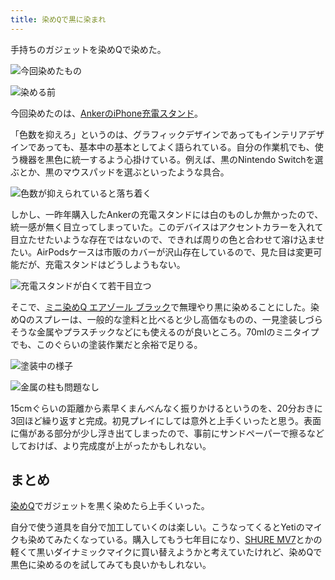 ```yaml
---
title: 染めQで黒に染まれ
---
```

手持ちのガジェットを染めQで染めた。

![](https://lh3.googleusercontent.com/ubuiLsTZDYOARoNp11LLX1B4PlEcFSC5BOum3rox4-hIXTZbFF9jLhweWANfVKkDfCtXGQWOz3ip5NcUkfGxXqodubqlAIufsXSUmf3sfiTx9sYxUUA6eES9eNlfncRLPRjI2jnTOlVD33VIStoj-kgT4LWtDhVUo1KQWUrsewTD390YaKhtgk16jVwc "今回染めたもの")

![](https://lh3.googleusercontent.com/zSqGBdygOIlRcgdXvGeBsrjBvGuoxcNWMoDYbQaiIoQfa4D1IPq_lkS0MzZKCGnyWzYrwnkiwud8Bk0Lal2s_mteBRr5WVJoJrfzimGFiHScmVL1h3ACh7RAZJ7GjRatYpXFuINeso1QZC5_1j19yfIrb2LgrREL3oIpIynDxxrb-IteYRIlkcFy89_- "染める前")

今回染めたのは、[AnkerのiPhone充電スタンド](https://r7kamura.com/articles/2021-09-06-anker-iphone-stand)。

「色数を抑えろ」というのは、グラフィックデザインであってもインテリアデザインであっても、基本中の基本としてよく語られている。自分の作業机でも、使う機器を黒色に統一するよう心掛けている。例えば、黒のNintendo Switchを選ぶとか、黒のマウスパッドを選ぶといったような具合。

![](https://lh4.googleusercontent.com/9YNEvWcnvLCURIdDlnMWUQHp7bLTmoYHIMVuqZWvWrt95xnv7j3sxkCtaUxpZhmKw52IMNoxrzOO9MDokinNyJO3pHWMQPFjU9FveV51YIurYEhg8Rgi7WiqO-ZmibMEZdi6zP7AApcZm0MwsKSz54ovW2saRsdL9dQaDFvRaei33NO5EG0NumkWsPg3 "色数が抑えられていると落ち着く")

しかし、一昨年購入したAnkerの充電スタンドには白のものしか無かったので、統一感が無く目立ってしまっていた。このデバイスはアクセントカラーを入れて目立たせたいような存在ではないので、できれば周りの色と合わせて溶け込ませたい。AirPodsケースは市販のカバーが沢山存在しているので、見た目は変更可能だが、充電スタンドはどうしようもない。

![](https://lh3.googleusercontent.com/T1thA0cg_efqkX0Zmpbz-C3Y8RfWLZOMrEfJK27NxhAVJy757G0c3BgOAujM3kggxR1DPA7_RhD-OZfGPsdCrMfzP3NCpo7h_1zbqbByla7GacDln4lQMHg5rLYSMNMgu7KwZExwf57GSc2GLWRv1NHw4nJAcv9OSUAcutndtlkfOOBfoA86zoKCPdFh "充電スタンドが白くて若干目立つ")

そこで、[ミニ染めQ エアゾール ブラック](https://www.amazon.co.jp/dp/B003QMFUKO)で無理やり黒に染めることにした。染めQのスプレーは、一般的な塗料と比べると少し高価なものの、一見塗装しづらそうな金属やプラスチックなどにも使えるのが良いところ。70mlのミニタイプでも、このぐらいの塗装作業だと余裕で足りる。

![](https://lh3.googleusercontent.com/nTRPxtKy7WM92szm9vusRb194ynRew1mWmEQQ6iglquuljem3R-AlVu8VMDXZoA-pGNxvbOJ94kG58u8sxdJNclYzdYCFWrxi3b0hkh546P3vtpCvEVVQ8l_NGt-oGW4G-LEZxWsgjirsOyqP-wFy_An7wam6yr4FmKIa8yNVIDqjjMTscJ6TQzOcElT "塗装中の様子")

![](https://lh6.googleusercontent.com/yNUMmppHr3q2zrFSer3HhxUOchfeIiiTlydEzks9OtbsZmUPqTJJzZTY9_W38_XbpL9wW7mTcXCD69RVOxHtcpePsCjQwEd3q8feVQM7eWV8D83CxH9dRlNqK2Gu2EH3ynZQSihgf1R3MdE5jne6sIbFq9DoCs80aYJqJb3RY6diGZULKKA1o95wWRgA "金属の柱も問題なし")

15cmぐらいの距離から素早くまんべんなく振りかけるというのを、20分おきに3回ほど繰り返すと完成。初見プレイにしては意外と上手くいったと思う。表面に傷がある部分が少し浮き出てしまったので、事前にサンドペーパーで擦るなどしておけば、より完成度が上がったかもしれない。

まとめ
---

[染めQ](https://www.amazon.co.jp/dp/B003QMFUKO)でガジェットを黒く染めたら上手くいった。

自分で使う道具を自分で加工していくのは楽しい。こうなってくるとYetiのマイクも染めてみたくなっている。購入してもう七年目になり、[SHURE MV7](https://www.amazon.co.jp/dp/B08KY7G1GV)とかの軽くて黒いダイナミックマイクに買い替えようかと考えていたけれど、染めQで黒色に染めるのを試してみても良いかもしれない。

